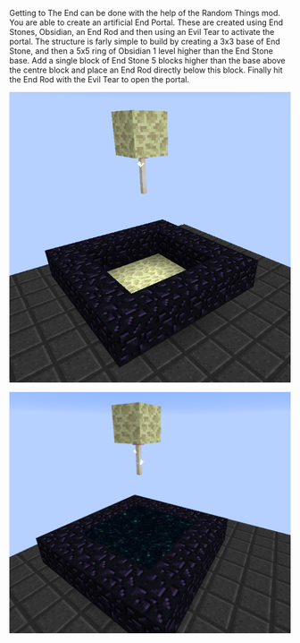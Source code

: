 Getting to The End can be done with the help of the Random Things mod. You are able to create an artificial End Portal. These are created using End Stones, Obsidian, an End Rod and then using an Evil Tear to activate the portal. The structure is farly simple to build by creating a 3x3 base of End Stone, and then a 5x5 ring of Obsidian 1 level higher than the End Stone base. Add a single block of End Stone 5 blocks higher than the base above the centre block and place an End Rod directly below this block. Finally hit the End Rod with the Evil Tear to open the portal.

![](structure.png)

![](portal.png)

